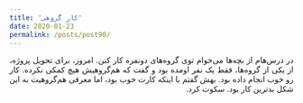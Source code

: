 ```yaml
---
title: 'کار گروهی'
date: 2020-01-23
permalink: /posts/post90/
---
```

<div align="justify" dir="rtl">

در درس‌هام از بچه‌ها می‌خوام توی گروه‌های دونفره کار کنن. امروز، برای تحویل پروژه، از یکی از گروه‌ها، فقط یک نفر اومده بود و گفت که هم‌گروهیش هیچ کمکی نکرده. کار رو خوب انجام داده بود. بهش گفتم با اینکه کارت خوب بود، اما معرفی هم‌گروهیت به این شکل بدترین کار بود. سکوت کرد.

</div>
